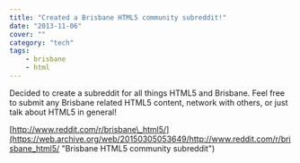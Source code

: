 ```yaml
---
title: "Created a Brisbane HTML5 community subreddit!"
date: "2013-11-06"
cover: ""
category: "tech"
tags:
    - brisbane
    - html
---
```


Decided to create a subreddit for all things HTML5 and Brisbane. Feel free to submit any Brisbane related HTML5 content, network with others, or just talk about HTML5 in general!

[http://www.reddit.com/r/brisbane\_html5/](https://web.archive.org/web/20150305053649/http://www.reddit.com/r/brisbane_html5/ "Brisbane HTML5 community subreddit")
